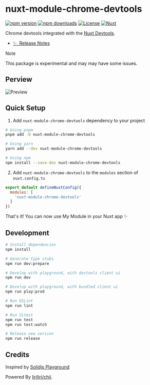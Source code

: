 # nuxt-module-chrome-devtools

[![npm version][npm-version-src]][npm-version-href]
[![npm downloads][npm-downloads-src]][npm-downloads-href]
[![License][license-src]][license-href]
[![Nuxt][nuxt-src]][nuxt-href]

Chrome devtools integrated with the [Nuxt Devtools](https://github.com/nuxt/devtools).

- [✨ &nbsp;Release Notes](/CHANGELOG.md)

> [!NOTE]
> This package is experimental and may may have some issues.

## Perview

![Preview](https://cdn.jsdelivr.net/gh/yuyinws/static@master/2024/06/upgit_20240604_1717506619.gif)

## Quick Setup

1. Add `nuxt-module-chrome-devtools` dependency to your project

```bash
# Using pnpm
pnpm add -D nuxt-module-chrome-devtools

# Using yarn
yarn add --dev nuxt-module-chrome-devtools

# Using npm
npm install --save-dev nuxt-module-chrome-devtools
```

2. Add `nuxt-module-chrome-devtools` to the `modules` section of `nuxt.config.ts`

```js
export default defineNuxtConfig({
  modules: [
    'nuxt-module-chrome-devtools'
  ]
})
```

That's it! You can now use My Module in your Nuxt app ✨

## Development

```bash
# Install dependencies
npm install

# Generate type stubs
npm run dev:prepare

# Develop with playground, with devtools client ui
npm run dev

# Develop with playground, with bundled client ui
npm run play:prod

# Run ESLint
npm run lint

# Run Vitest
npm run test
npm run test:watch

# Release new version
npm run release
```

## Credits

Inspired by [Solidjs Playground](https://playground.solidjs.com/)

Powered By [liriliri/chii](https://github.com/liriliri/chii).

<!-- Badges -->

[npm-version-src]: https://img.shields.io/npm/v/nuxt-module-chrome-devtools/latest.svg?style=flat&colorA=18181B&colorB=28CF8D
[npm-version-href]: https://npmjs.com/package/nuxt-module-chrome-devtools

[npm-downloads-src]: https://img.shields.io/npm/dm/nuxt-module-chrome-devtools.svg?style=flat&colorA=18181B&colorB=28CF8D
[npm-downloads-href]: https://npmjs.com/package/nuxt-module-chrome-devtools

[license-src]: https://img.shields.io/npm/l/nuxt-module-chrome-devtools.svg?style=flat&colorA=18181B&colorB=28CF8D
[license-href]: https://npmjs.com/package/nuxt-module-chrome-devtools

[nuxt-src]: https://img.shields.io/badge/Nuxt-18181B?logo=nuxt.js
[nuxt-href]: https://nuxt.com
